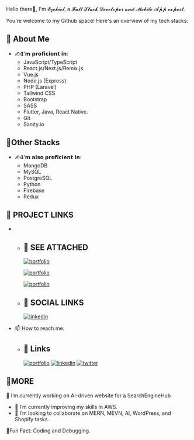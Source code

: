 Hello there👋, I'm 𝓔𝔃𝓮𝓴𝓲𝓮𝓵, a 𝓕𝓾𝓵𝓵 𝓢𝓽𝓪𝓬𝓴 𝓓𝓮𝓿𝓮𝓵𝓸𝓹𝓮𝓻 𝓪𝓷𝓭 𝓜𝓸𝓫𝓲𝓵𝓮 𝓐𝓹𝓹 𝓮𝔁𝓹𝓮𝓻𝓽.

You're welcome to my Github space! Here's an overview of my tech stacks:

## 🚀 About Me
- ✍️𝗜'𝗺 𝗽𝗿𝗼𝗳𝗶𝗰𝗶𝗲𝗻𝘁 𝗶𝗻:
    * JavaScript/TypeScript
    * React.js/Next.js/Remix.js
    * Vue.js
    * Node.js (Express)
    * PHP (Laravel)
    * Tailwind CSS
    * Bootstrap
    * SASS
    * Flutter, Java, React Native.
    * Git
    * Sanity.io

## 🚀Other Stacks
- ✍️𝗜'𝗺 𝗮𝗹𝘀𝗼 𝗽𝗿𝗼𝗳𝗶𝗰𝗶𝗲𝗻𝘁 𝗶𝗻:
    * MongoDB
    * MySQL
    * PostgreSQL
    * Python
    * Firebase
    * Redux

## 🚀 PROJECT LINKS
*   - ## 🔗 SEE ATTACHED
      [![portfolio](https://img.shields.io/badge/AmazonWebsite-000?style=for-the-badge&logo=ko-fi&logoColor=white)](https://github.com/EzekielCodes/Amazon.git)

      [![portfolio](https://img.shields.io/badge/ResumeBuilder-000?style=for-the-badge&logo=ko-fi&logoColor=white)](https://github.com/EzekielCodes/ResumeBuilder.git)
      
      [![portfolio](https://img.shields.io/badge/ResumeBuilder-000?style=for-the-badge&logo=ko-fi&logoColor=white)](https://github.com/EzekielCodes/ResumeBuilder.git)

    - ## 🔗 SOCIAL LINKS
      [![linkedin](https://img.shields.io/badge/linkedin-0A66C2?style=for-the-badge&logo=linkedin&logoColor=white)](https://www.linkedin.com/login)
  - 📫 How to reach me:
    - ## 🔗 Links
      [![portfolio](https://img.shields.io/badge/my_portfolio-000?style=for-the-badge&logo=ko-fi&logoColor=white)](https://oslim-portfolio.vercel.app)
      [![linkedin](https://img.shields.io/badge/linkedin-0A66C2?style=for-the-badge&logo=linkedin&logoColor=white)](https://www.linkedin.com/)
      [![twitter](https://img.shields.io/badge/twitter-1DA1F2?style=for-the-badge&logo=twitter&logoColor=white)](https://twitter.com/selim_adewale)

## 🚀MORE
🔭 I’m currently working on AI-driven website for a SearchEngineHub
- 🌱 I’m currently improving my skills in AWS.
- 👯 I’m looking to collaborate on MERN, MEVN, AI, WordPress, and Shopify tasks.

🎉Fun Fact: Coding and Debugging.
